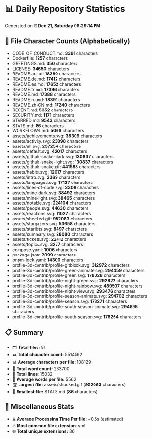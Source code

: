 # 📊 Daily Repository Statistics
Generated on ⏰ **Dec 21, Saturday 06:29:14 PM**

## 📂 File Character Counts (Alphabetically)
- CODE_OF_CONDUCT.md: **3391** characters
- Dockerfile: **1257** characters
- GREETINGS.md: **350** characters
- LICENSE: **34650** characters
- README.ar.md: **18280** characters
- README.de.md: **17412** characters
- README.es.md: **17652** characters
- README.fr.md: **17396** characters
- README.md: **17388** characters
- README.ru.md: **18391** characters
- README.zh-CN.md: **17240** characters
- RECENT.md: **5352** characters
- SECURITY.md: **1171** characters
- STARRED.md: **9543** characters
- STATS.md: **86** characters
- WORKFLOWS.md: **5066** characters
- assets/achievements.svg: **38309** characters
- assets/activity.svg: **23898** characters
- assets/all.svg: **237254** characters
- assets/default.svg: **42017** characters
- assets/github-snake-dark.svg: **130837** characters
- assets/github-snake-light.svg: **130837** characters
- assets/github-snake.gif: **441588** characters
- assets/habits.svg: **12017** characters
- assets/intro.svg: **3369** characters
- assets/languages.svg: **17127** characters
- assets/lines-of-code.svg: **3308** characters
- assets/mine-dark.svg: **38492** characters
- assets/mine-light.svg: **38465** characters
- assets/notable.svg: **224104** characters
- assets/people.svg: **44630** characters
- assets/reactions.svg: **11027** characters
- assets/shocked.gif: **952063** characters
- assets/stargazers.svg: **53658** characters
- assets/starlists.svg: **8497** characters
- assets/summary.svg: **28080** characters
- assets/tickets.svg: **22412** characters
- assets/topics.svg: **3277** characters
- compose.yaml: **1006** characters
- package.json: **2099** characters
- pnpm-lock.yaml: **14300** characters
- profile-3d-contrib/profile-gitblock.svg: **312972** characters
- profile-3d-contrib/profile-green-animate.svg: **294459** characters
- profile-3d-contrib/profile-green.svg: **178028** characters
- profile-3d-contrib/profile-night-green.svg: **292922** characters
- profile-3d-contrib/profile-night-rainbow.svg: **489507** characters
- profile-3d-contrib/profile-night-view.svg: **293476** characters
- profile-3d-contrib/profile-season-animate.svg: **294702** characters
- profile-3d-contrib/profile-season.svg: **178271** characters
- profile-3d-contrib/profile-south-season-animate.svg: **294695** characters
- profile-3d-contrib/profile-south-season.svg: **178264** characters

## 📋 Summary
- 🗂️ **Total files:** 51
- ✒️ **Total character count:** 5514592
- 📊 **Average characters per file:** 108129
- 📝 **Total word count:** 283700
- 🧾 **Total lines:** 15032
- 📐 **Average words per file:** 5562
- 🏆 **Largest file:** assets/shocked.gif (**952063** characters)
- 🥉 **Smallest file:** STATS.md (**86** characters)

## 🌟 Miscellaneous Stats
- ⌛ **Average Processing Time Per file:** ~0.5s (estimated)
- 🔥 **Most common file extension:** yml
- 🌐 **Total unique extensions:** 36

